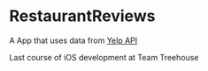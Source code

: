 # RestaurantReviews

A App that uses data from <a href="https://www.yelp.com/developers/documentation/v3">Yelp API</a>

Last course of iOS development at Team Treehouse
